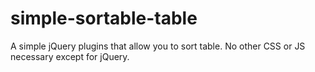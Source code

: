 simple-sortable-table
=====================

A simple jQuery plugins that allow you to sort table. No other CSS or JS necessary except for jQuery.
